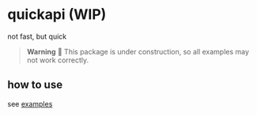 # quickapi (WIP)

not fast, but quick

> **Warning**
> 🚧 This package is under construction, so all examples may not work correctly.

## how to use

see [examples](_examples)